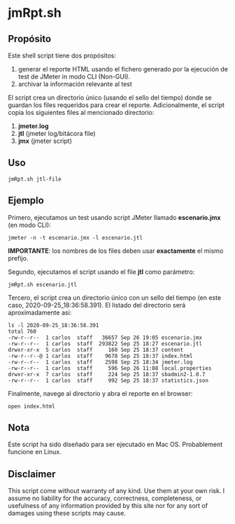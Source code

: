 # jmRpt.sh

## Propósito

Este shell script tiene dos propósitos:

1. generar el reporte HTML usando el fichero generado por la ejecución de test de JMeter in modo CLI (Non-GUI).
2. archivar la información relevante al test

El script crea un directorio único (usando el sello del tiempo) donde se guardan los files requeridos para crear el reporte. Adicionalmente, el script copia los siguientes files al mencionado directorio:

1. **jmeter.log**
2. **jtl** (jmeter log/bitácora file)
3. **jmx** (jmeter script)

## Uso

```
jmRpt.sh jtl-file
```

## Ejemplo

Primero, ejecutamos un test usando script JMeter llamado **escenario.jmx** (en modo CLI):

```
jmeter -n -t escenario.jmx -l escenario.jtl
```

**IMPORTANTE**: los nombres de los files deben usar **exactamente** el mismo prefijo.

Segundo, ejecutamos el script usando el file **jtl** como parámetro:
```
jmRpt.sh escenario.jtl
```

Tercero, el script crea un directorio único con un sello del tiempo (en este caso,  2020-09-25_18:36:58.391). El listado del directorio será aproximadamente asi:

```
ls -l 2020-09-25_18:36:58.391
total 760
-rw-r--r--  1 carlos  staff   36657 Sep 26 19:05 escenario.jmx
-rw-r--r--  1 carlos  staff  293822 Sep 25 18:27 escenario.jtl
drwxr-xr-x  5 carlos  staff     160 Sep 25 18:37 content
-rw-r--r--@ 1 carlos  staff    9678 Sep 25 18:37 index.html
-rw-r--r--  1 carlos  staff    2598 Sep 25 18:34 jmeter.log
-rw-r--r--  1 carlos  staff     596 Sep 26 11:08 local.properties
drwxr-xr-x  7 carlos  staff     224 Sep 25 18:37 sbadmin2-1.0.7
-rw-r--r--  1 carlos  staff     992 Sep 25 18:37 statistics.json
```

Finalmente, navege al directorio y abra el reporte en el browser:
```
open index.html
```

## Nota

Este script ha sido diseñado para ser ejecutado en Mac OS. Probablement funcione en Linux.

## Disclaimer

This script come without warranty of any kind. Use them at your own risk. I assume no liability for the accuracy, correctness, completeness, or usefulness of any information provided by this site nor for any sort of damages using these scripts may cause. 

